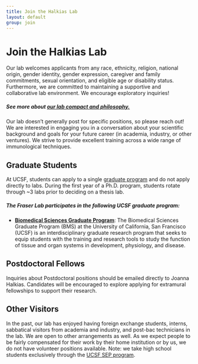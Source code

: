 ```yaml
---
title: Join the Halkias Lab
layout: default
group: join
---
```


# Join the Halkias Lab
Our lab welcomes applicants from any race, ethnicity, religion, national origin, gender identity, gender expression, caregiver and family commitments,  sexual orientation, and eligible age or disability status. Furthermore, we are committed to maintaining a supportive and collaborative lab environment. We encourage exploratory inquiries!
##### See more about [our lab compact and philosophy.](/compact/)

Our lab doesn’t generally post for specific positions, so please reach out! We are interested in engaging you in a conversation about your scientific background and goals for your future career (in academia, industry, or other ventures). We strive to provide excellent training across a wide range of immunological techniques.
<br/>

## Graduate Students

At UCSF, students can apply to a single [graduate program](https://graduate.ucsf.edu/prospective-students) and do not apply directly to labs. During the first year of a Ph.D. program, students rotate through ~3 labs prior to deciding on a thesis lab.

##### The Fraser Lab participates in the following UCSF graduate program:
  * **[Biomedical Sciences Graduate Program](https://bms.ucsf.edu/)**: The Biomedical Sciences Graduate Program (BMS) at the University of California, San Francisco (UCSF)  is an interdisciplinary graduate research program that seeks to equip students with the training and research tools to study the function of tissue and organ systems in development, physiology, and disease.

## Postdoctoral Fellows

Inquiries about Postdoctoral positions should be emailed directly to Joanna Halkias. Candidates will be encouraged to explore applying for extramural fellowships to support their research.

## Other Visitors

In the past, our lab has enjoyed having foreign exchange students, interns, sabbatical visitors from academia and industry, and post-bac technicians in the lab.  We are open to other arrangements as well. As we expect people to be fairly compensated for their work by their home institution or by us, we do not have volunteer positions available. Note: we take high school students exclusively through the [UCSF SEP program](http://sep.ucsf.edu/).
